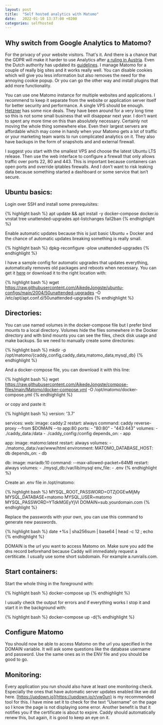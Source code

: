 ```yaml
---
layout: post
title:  "Self hosted analytics with Matomo"
date:   2022-01-10 13:37:00 +0200
categories: selfhosted
---
```


## Why switch from Google Analytics to Matomo?

For the privacy of your website visitors. That's it. And there is a chance that the GDPR will make it harder to use Analytics after [a ruling in Austria](https://noyb.eu/en/austrian-dsb-eu-us-data-transfers-google-analytics-illegal). Even the Dutch authority has updated its [guidelines](https://autoriteitpersoonsgegevens.nl/nl/onderwerpen/internet-telefoon-tv-en-post/cookies#hoe-kan-ik-bij-google-analytics-de-privacy-van-mijn-websitebezoekers-beschermen-4898). I manage Matomo for a couple of really big sites and it works really well. You can disable cookies which will give you less information but also removes the need for the annoying cookie popup. Or you can go the other way and install plugins that add more functionality.

You can use one Matomo instance for multiple websites and applications. I recommend to keep it separate from the website or application server itself for better security and performance. A single VPS should be enough. [Hetzner](https://hetzner.cloud/?ref=Fp0GlpkddM38) has some nice deals. They have been around for a very long time so this is not some small business that will disappear next year. I don’t want to spent any more time on this than absolutely necessary. Certainly not moving the whole thing somewhere else. Even their largest servers are affordable which may come in handy when your Matomo gets a lot of traffic or your marketing team wants to run complicated analytics on it. They also have backups in the form of snapshots and and external firewall. 

I suggest you start with the smallest VPS and choose the latest Ubuntu LTS release. Then use the web interface to configure a firewall that only allows traffic over ports 22, 80 and 443. This is important because containers can open ports and override iptables firewalls. And I don’t want to risk leaking data because something started a dashboard or some service that isn’t secure. 

## Ubuntu basics:

Login over SSH and install some prerequisites:
    
  {% highlight bash %}
  apt update && apt install -y docker-compose docker.io \
  vnstat tree unattended-upgrades apt-listchanges fail2ban
  {% endhighlight %}
    
Enable automatic updates because this is just basic Ubuntu + Docker and the chance of automatic updates breaking something is really small. 
   
  {% highlight bash %}
  dpkg-reconfigure -plow unattended-upgrades
  {% endhighlight %}
   
I have a sample config for automatic upgrades that updates everything, automatically removes old packages and reboots when necessary. You can get it [here](https://raw.githubusercontent.com/AikedeJongste/ubuntu-configs/main/2004/50unattended-upgrades) or download it to the right location with:
   
  {% highlight bash %}
  wget https://raw.githubusercontent.com/AikedeJongste/ubuntu-configs/main/2004/50unattended-upgrades -O /etc/apt/apt.conf.d/50unattended-upgrades
  {% endhighlight %}


## Directories:

You can use named volumes in the docker-compose file but I prefer bind mounts to a local directory. Volumes hide the files somewhere in the Docker directory and with bind mounts you can see the files, check disk usage and make backups. So we need to manually create some directories:

{% highlight bash %} mkdir -p /opt/matomo/{caddy_config,caddy_data,matomo_data,mysql_db} {% endhighlight %}
  
And a docker-compose file, you can download it with this line:

{% highlight bash %}
wget https://raw.githubusercontent.com/AikedeJongste/compose-files/main/Matomo/docker-compose.yml -O /opt/matomo/docker-compose.yml
{% endhighlight %}

or copy and paste it:

{% highlight bash %}
version: '3.7'

services:
  web:
    image: caddy:2
    restart: always
    command: caddy reverse-proxy --from $DOMAIN --to app:80
    ports:
      - "80:80"
      - "443:443"
    volumes:
      - ./caddy_data:/data
      - ./caddy_config:/config
    depends_on:
      - app

  app:
    image: matomo:latest
    restart: always
    volumes:
      - ./matomo_data:/var/www/html
    environment:
      MATOMO_DATABASE_HOST: db
    depends_on:
      - db

  db:
    image: mariadb:10
    command: --max-allowed-packet=64MB
    restart: always
    volumes:
      - ./mysql_db:/var/lib/mysql
    env_file:
      - .env
{% endhighlight %}
      

Create an .env file in /opt/matomo:

{% highlight bash %}
MYSQL_ROOT_PASSWORD=OTZjOGEwMjMy
MYSQL_DATABASE=matomo
MYSQL_USER=matomo
MYSQL_PASSWORD=YTdkMGEyYjVl
DOMAIN=sub.yourdomain.com
{% endhighlight %}

Replace the passwords with your own, you can use this command to generate new passwords. 

{% highlight bash %}
date +%s | sha256sum | base64 | head -c 12 ; echo
{% endhighlight %}


DOMAIN is the url you want to access Matomo on. Make sure you add the dns record beforehand because Caddy will immediately request a certiticate. I usually use some short subdomain. For example a.runrails.com.

## Start containers:

Start the whole thing in the foreground with: 

{% highlight bash %} docker-compose up {% endhighlight %}

I usually check the output for errors and if everything works I stop it and start it in the background with: 

{% highlight bash %} docker-compose up -d{% endhighlight %}

## Configure Matomo

You should now be able to access Matomo on the url you specified in the DOMAIN variable. It will ask some questions like the database username and password. Use the same ones as in the ENV file and you should be good to go.
  

## Monitoring:

Every application you run should also have at least one monitoring check. Especially the ones that have automatic server updates enabled like we did here. [https://updown.io](https://updown.io/r/vw0un) is my recommended tool for this. I have  mine set it to check for the text “Username” on the page so I know the page is not displaying some error. Another benefit is that it notifies you if the certificate is about to expire. Caddy should automatically renew this, but again, it is good to keep an eye on it.
